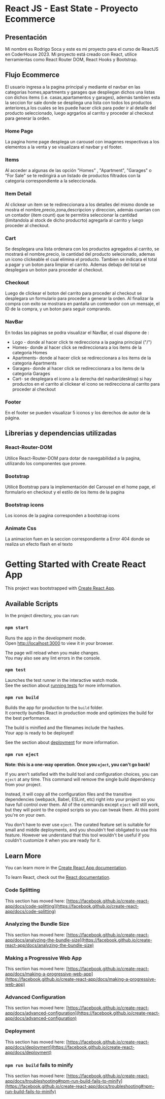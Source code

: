 # React JS - East State - Proyecto Ecommerce

## Presentación
Mi nombre es Rodrigo Soca y este es mi proyecto para el curso de ReactJS en CoderHouse 2023.
Mi proyecto  está creado con React, utilice herramientas como React Router DOM, React Hooks  y Bootstrap.

## Flujo Ecommerce
El usuario ingresa a la pagina principal y mediante el navbar en las categorias homes,apartments y garages que despliegan dichos una listas con dichos items (i.e. casas,apartamentos y garages),  además tambien esta la seccion for sale donde se despliega una lista con todos los productos anteriores,a los cuales se les puede hacer click para poder ir al detalle del producto seleccionado, luego agrgarlos al carrito y proceder al checkout para generar la orden.


### Home Page
La pagina home page desplega un carousel con imagenes respectivas a los elementos a la venta y se visualizara el navbar y el footer.

### Items
Al acceder a algunas de las opción "Homes" , "Apartment", "Garages" o "For Sale" se te redirigirá a un listado de productos filtrados con la categoria correspondiente a la seleccionada.

### Item Detail
Al clickear un item se te redireccionara a los detalles del mismo donde se mostra el nombre,precio,zona,descripcion y direccion, además
cuantan con  un contador (item count) que te permitira seleccionar la cantidad (limitandola al stock de dicho producrto) agregarla al carrito y luego proceder al checkout.


### Cart
Se desplegara una lista ordenara con los productos agregados al carrito, se mostrará el nombre,precio, la cantidad del producto selecionado, ademas un icono clickeable el cual elimina el producto.
Tambien se indicara el total a pagar y un boton para limpiar el carrito.
Ademas debajo del total se desplegara un boton para proceder al checkout.

### Checkout
Luego de clickear el boton del carrito para proceder al checkout se desplegara un formulario para proceder a generar la orden.
Al finalizar la compra con exito se mostrara en pantalla un contenedor con un mensaje, el ID de la compra, y un boton para seguir comprando.


### NavBar
En todas las páginas se podra visualizar el NavBar, el cual dispone de : 

- Logo - donde al hacer click te redirecciona a la pagina principal ("/")
- Homes- donde al hacer click se redireccionara a los items de la categoria Homes
- Apartments- donde al hacer click se redireccionara a los items de la categoria Apartments
- Garages- donde al hacer click se redireccionara a los items de la categoria Garages
- Cart- se desplegara el icono a la derecha del navbar(desktop) si hay productos en el carrito al clickear el icono se redirecciona al carrito para proceder al checkout




### Footer
En el footer se pueden visualizar 5 iconos y los derechos de autor de la página.



## Librerias y dependencias utilizadas


### React-Router-DOM

Utilice React-Router-DOM para dotar de navegabilidad a la pagina, utilizando los componentes que provee.

### Bootstrap

Utilicé Bootstrap para la implementación del Carousel en el home page, el formulario en checkout   y el estilo de los items de la pagina

### Bootstrap icons
Los iconos de la pagina corresponden a bootstrap icons

### Animate Css
La  animacion  fuen en la seccion correspondiente a Error 404 donde se realiza un efecto flash en el texto




# Getting Started with Create React App

This project was bootstrapped with [Create React App](https://github.com/facebook/create-react-app).

## Available Scripts

In the project directory, you can run:

### `npm start`

Runs the app in the development mode.\
Open [http://localhost:3000](http://localhost:3000) to view it in your browser.

The page will reload when you make changes.\
You may also see any lint errors in the console.

### `npm test`

Launches the test runner in the interactive watch mode.\
See the section about [running tests](https://facebook.github.io/create-react-app/docs/running-tests) for more information.

### `npm run build`

Builds the app for production to the `build` folder.\
It correctly bundles React in production mode and optimizes the build for the best performance.

The build is minified and the filenames include the hashes.\
Your app is ready to be deployed!

See the section about [deployment](https://facebook.github.io/create-react-app/docs/deployment) for more information.

### `npm run eject`

**Note: this is a one-way operation. Once you `eject`, you can't go back!**

If you aren't satisfied with the build tool and configuration choices, you can `eject` at any time. This command will remove the single build dependency from your project.

Instead, it will copy all the configuration files and the transitive dependencies (webpack, Babel, ESLint, etc) right into your project so you have full control over them. All of the commands except `eject` will still work, but they will point to the copied scripts so you can tweak them. At this point you're on your own.

You don't have to ever use `eject`. The curated feature set is suitable for small and middle deployments, and you shouldn't feel obligated to use this feature. However we understand that this tool wouldn't be useful if you couldn't customize it when you are ready for it.

## Learn More

You can learn more in the [Create React App documentation](https://facebook.github.io/create-react-app/docs/getting-started).

To learn React, check out the [React documentation](https://reactjs.org/).

### Code Splitting

This section has moved here: [https://facebook.github.io/create-react-app/docs/code-splitting](https://facebook.github.io/create-react-app/docs/code-splitting)

### Analyzing the Bundle Size

This section has moved here: [https://facebook.github.io/create-react-app/docs/analyzing-the-bundle-size](https://facebook.github.io/create-react-app/docs/analyzing-the-bundle-size)

### Making a Progressive Web App

This section has moved here: [https://facebook.github.io/create-react-app/docs/making-a-progressive-web-app](https://facebook.github.io/create-react-app/docs/making-a-progressive-web-app)

### Advanced Configuration

This section has moved here: [https://facebook.github.io/create-react-app/docs/advanced-configuration](https://facebook.github.io/create-react-app/docs/advanced-configuration)

### Deployment

This section has moved here: [https://facebook.github.io/create-react-app/docs/deployment](https://facebook.github.io/create-react-app/docs/deployment)

### `npm run build` fails to minify

This section has moved here: [https://facebook.github.io/create-react-app/docs/troubleshooting#npm-run-build-fails-to-minify](https://facebook.github.io/create-react-app/docs/troubleshooting#npm-run-build-fails-to-minify)

